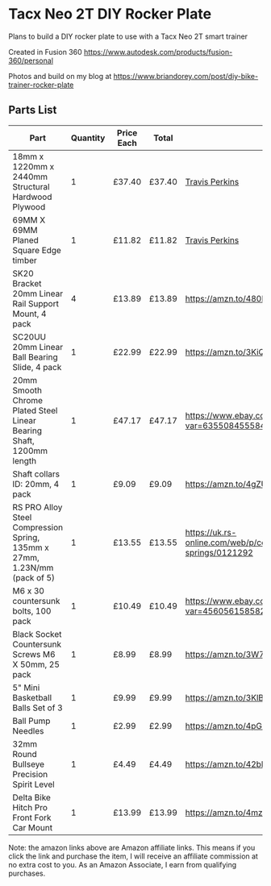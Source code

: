 # Tacx Neo 2T DIY Rocker Plate
Plans to build a DIY rocker plate to use with a Tacx Neo 2T smart trainer

Created in Fusion 360 https://www.autodesk.com/products/fusion-360/personal

Photos and build on my blog at https://www.briandorey.com/post/diy-bike-trainer-rocker-plate

## Parts List
| Part                                                                      | Quantity | Price Each   | Total        | Link          |
|---------------------------------------------------------------------------|----------|--------------|--------------|---------------|
| 18mm x 1220mm x 2440mm Structural Hardwood Plywood                        | 1        | &pound;37.40 | &pound;37.40 | [Travis Perkins](https://www.travisperkins.co.uk/plywood/18mm-x-1220mm-x-2440mm-structural-hardwood-plywood/p/670588) |
| 69MM X 69MM Planed Square Edge timber                                     | 1        | &pound;11.82 | &pound;11.82 | [Travis Perkins](https://www.travisperkins.co.uk/planed-softwood-timber/75mm-x-75mm-redwood-planed-square-edge-5th-finished-size-69mm-x-69mm/p/180002) |
| SK20 Bracket 20mm Linear Rail Support Mount, 4 pack                       | 4        | &pound;13.89 | &pound;13.89 | https://amzn.to/480BOHr        |
| SC20UU 20mm Linear Ball Bearing Slide, 4 pack                             | 1        | &pound;22.99 | &pound;22.99 | https://amzn.to/3KiQ98s        |
| 20mm Smooth Chrome Plated Steel Linear Bearing Shaft, 1200mm length       | 1        | &pound;47.17 | &pound;47.17 | https://www.ebay.co.uk/itm/365572162658?var=635508455584          |
| Shaft collars ID: 20mm, 4 pack                                            | 1        | &pound;9.09  | &pound;9.09  | https://amzn.to/4gZUWbf        |
| RS PRO Alloy Steel Compression Spring, 135mm x 27mm, 1.23N/mm (pack of 5) | 1        | &pound;13.55 | &pound;13.55 | https://uk.rs-online.com/web/p/compression-springs/0121292 |
| M6 x 30 countersunk bolts, 100 pack                                       | 1        | &pound;10.49 | &pound;10.49 | https://www.ebay.co.uk/itm/155702508189?var=456056158582          |
| Black Socket Countersunk Screws M6 X 50mm, 25 pack                        | 1        | &pound;8.99  | &pound;8.99  | https://amzn.to/3W7xajD        |
| 5" Mini Basketball Balls Set of 3                                         | 1        | &pound;9.99  | &pound;9.99  | https://amzn.to/3KlBAAT        |
| Ball Pump Needles                                                         | 1        | &pound;2.99  | &pound;2.99  | https://amzn.to/4pGhFwA        |
| 32mm Round Bullseye Precision Spirit Level                                | 1        | &pound;4.49  | &pound;4.49  | https://amzn.to/42bkRGJ        |
| Delta Bike Hitch Pro Front Fork Car Mount                                 | 1        | &pound;13.99 | &pound;13.99 | https://amzn.to/4mzm6H2        |

Note: the amazon links above are Amazon affiliate links. This means if you click the link and purchase the item, I will receive an affiliate commission at no extra cost to you. As an Amazon Associate, I earn from qualifying purchases.